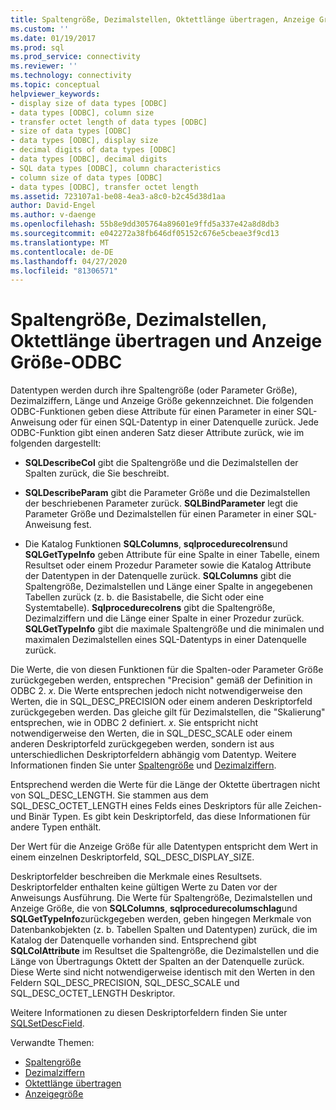 ```yaml
---
title: Spaltengröße, Dezimalstellen, Oktettlänge übertragen, Anzeige Größe | Microsoft-Dokumentation
ms.custom: ''
ms.date: 01/19/2017
ms.prod: sql
ms.prod_service: connectivity
ms.reviewer: ''
ms.technology: connectivity
ms.topic: conceptual
helpviewer_keywords:
- display size of data types [ODBC]
- data types [ODBC], column size
- transfer octet length of data types [ODBC]
- size of data types [ODBC]
- data types [ODBC], display size
- decimal digits of data types [ODBC]
- data types [ODBC], decimal digits
- SQL data types [ODBC], column characteristics
- column size of data types [ODBC]
- data types [ODBC], transfer octet length
ms.assetid: 723107a1-be08-4ea3-a8c0-b2c45d38d1aa
author: David-Engel
ms.author: v-daenge
ms.openlocfilehash: 55b8e9dd305764a89601e9ffd5a337e42a8d8db3
ms.sourcegitcommit: e042272a38fb646df05152c676e5cbeae3f9cd13
ms.translationtype: MT
ms.contentlocale: de-DE
ms.lasthandoff: 04/27/2020
ms.locfileid: "81306571"
---
```

# <a name="column-size-decimal-digits-transfer-octet-length-and-display-size---odbc"></a>Spaltengröße, Dezimalstellen, Oktettlänge übertragen und Anzeige Größe-ODBC
Datentypen werden durch ihre Spaltengröße (oder Parameter Größe), Dezimalziffern, Länge und Anzeige Größe gekennzeichnet. Die folgenden ODBC-Funktionen geben diese Attribute für einen Parameter in einer SQL-Anweisung oder für einen SQL-Datentyp in einer Datenquelle zurück. Jede ODBC-Funktion gibt einen anderen Satz dieser Attribute zurück, wie im folgenden dargestellt:  
  
-   **SQLDescribeCol** gibt die Spaltengröße und die Dezimalstellen der Spalten zurück, die Sie beschreibt.  
  
-   **SQLDescribeParam** gibt die Parameter Größe und die Dezimalstellen der beschriebenen Parameter zurück. **SQLBindParameter** legt die Parameter Größe und Dezimalstellen für einen Parameter in einer SQL-Anweisung fest.  
  
-   Die Katalog Funktionen **SQLColumns**, **sqlprocedurecolrens**und **SQLGetTypeInfo** geben Attribute für eine Spalte in einer Tabelle, einem Resultset oder einem Prozedur Parameter sowie die Katalog Attribute der Datentypen in der Datenquelle zurück. **SQLColumns** gibt die Spaltengröße, Dezimalstellen und Länge einer Spalte in angegebenen Tabellen zurück (z. b. die Basistabelle, die Sicht oder eine Systemtabelle). **Sqlprocedurecolrens** gibt die Spaltengröße, Dezimalziffern und die Länge einer Spalte in einer Prozedur zurück. **SQLGetTypeInfo** gibt die maximale Spaltengröße und die minimalen und maximalen Dezimalstellen eines SQL-Datentyps in einer Datenquelle zurück.  
  
 Die Werte, die von diesen Funktionen für die Spalten-oder Parameter Größe zurückgegeben werden, entsprechen "Precision" gemäß der Definition in ODBC 2. *x*. Die Werte entsprechen jedoch nicht notwendigerweise den Werten, die in SQL_DESC_PRECISION oder einem anderen Deskriptorfeld zurückgegeben werden. Das gleiche gilt für Dezimalstellen, die "Skalierung" entsprechen, wie in ODBC 2 definiert. *x*. Sie entspricht nicht notwendigerweise den Werten, die in SQL_DESC_SCALE oder einem anderen Deskriptorfeld zurückgegeben werden, sondern ist aus unterschiedlichen Deskriptorfeldern abhängig vom Datentyp. Weitere Informationen finden Sie unter [Spaltengröße](../../../odbc/reference/appendixes/column-size.md) und [Dezimalziffern](../../../odbc/reference/appendixes/decimal-digits.md).  
  
 Entsprechend werden die Werte für die Länge der Oktette übertragen nicht von SQL_DESC_LENGTH. Sie stammen aus dem SQL_DESC_OCTET_LENGTH eines Felds eines Deskriptors für alle Zeichen-und Binär Typen. Es gibt kein Deskriptorfeld, das diese Informationen für andere Typen enthält.  
  
 Der Wert für die Anzeige Größe für alle Datentypen entspricht dem Wert in einem einzelnen Deskriptorfeld, SQL_DESC_DISPLAY_SIZE.  
  
 Deskriptorfelder beschreiben die Merkmale eines Resultsets. Deskriptorfelder enthalten keine gültigen Werte zu Daten vor der Anweisungs Ausführung. Die Werte für Spaltengröße, Dezimalstellen und Anzeige Größe, die von **SQLColumns**, **sqlprocedurecolumschlag**und **SQLGetTypeInfo**zurückgegeben werden, geben hingegen Merkmale von Datenbankobjekten (z. b. Tabellen Spalten und Datentypen) zurück, die im Katalog der Datenquelle vorhanden sind. Entsprechend gibt **SQLColAttribute** im Resultset die Spaltengröße, die Dezimalstellen und die Länge von Übertragungs Oktett der Spalten an der Datenquelle zurück. Diese Werte sind nicht notwendigerweise identisch mit den Werten in den Feldern SQL_DESC_PRECISION, SQL_DESC_SCALE und SQL_DESC_OCTET_LENGTH Deskriptor.  
  
 Weitere Informationen zu diesen Deskriptorfeldern finden Sie unter [SQLSetDescField](../../../odbc/reference/syntax/sqlsetdescfield-function.md).  
  
 Verwandte Themen:  
  
-   [Spaltengröße](../../../odbc/reference/appendixes/column-size.md)  
-   [Dezimalziffern](../../../odbc/reference/appendixes/decimal-digits.md)  
-   [Oktettlänge übertragen](../../../odbc/reference/appendixes/transfer-octet-length.md)  
-   [Anzeigegröße](../../../odbc/reference/appendixes/display-size.md)
